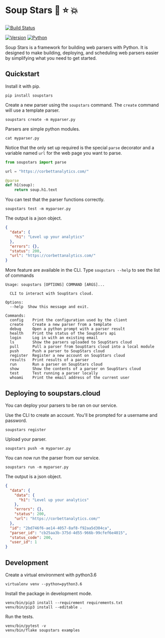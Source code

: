 # Soup Stars :stew: :star: :boom:

[![Build Status](https://travis-ci.org/soupstars/client.svg?branch=master)](https://travis-ci.org/tjwaterman99/soupstars)
<!-- [![Coverage Status](https://coveralls.io/repos/github/tjwaterman99/soupstars/badge.svg?branch=master)](https://coveralls.io/github/tjwaterman99/soupstars?branch=master) -->
<!-- [![Docs](https://readthedocs.org/projects/soupstars/badge/?version=latest)](https://soupstars.readthedocs.io/en/latest/?badge=latest) -->
[![Version](https://badge.fury.io/py/soupstars.svg)](https://badge.fury.io/py/soupstars)
[![Python](https://img.shields.io/pypi/pyversions/soupstars.svg)](https://pypi.org/project/soupstars/)

Soup Stars is a framework for building web parsers with Python. It is designed to make building, deploying, and scheduling web parsers easier by simplifying what you need to get started.

## Quickstart

Install it with pip.

```
pip install soupstars
```

Create a new parser using the `soupstars` command. The `create` command will use a template parser.

```
soupstars create -m myparser.py
```

Parsers are simple python modules.

```
cat myparser.py
```

Notice that the only set up required is the special `parse` decorator and a variable named `url` for the web page you want to parse.

```python
from soupstars import parse

url = "https://corbettanalytics.com/"

@parse
def h1(soup):
    return soup.h1.text
```

You can test that the parser functions correctly.

```
soupstars test -m myparser.py
```

The output is a json object.

```json
{
  "data": {
    "h1": "Level up your analytics"
  },
  "errors": {},
  "status": 200,
  "url": "https://corbettanalytics.com/"
}
```

More feature are available in the CLI. Type `soupstars --help` to see the list of commands

```
Usage: soupstars [OPTIONS] COMMAND [ARGS]...

  CLI to interact with SoupStars cloud.

Options:
  --help  Show this message and exit.

Commands:
  config    Print the configuration used by the client
  create    Create a new parser from a template
  debug     Open a python prompt with a parser result
  health    Print the status of the SoupStars api
  login     Log in with an existing email
  ls        Show the parsers uploaded to SoupStars cloud
  pull      Pull a parser from SoupStars cloud into a local module
  push      Push a parser to SoupStars cloud
  register  Register a new account on SoupStars cloud
  results   Print results of a parser
  run       Run a parser on SoupStars cloud
  show      Show the contents of a parser on SoupStars cloud
  test      Test running a parser locally
  whoami    Print the email address of the current user
```

## Deploying to soupstars.cloud

You can deploy your parsers to be ran on our service.

Use the CLI to create an account. You'll be prompted for a username and password.

```
soupstars register
```

Upload your parser.

```
soupstars push -m myparser.py
```

You can now run the parser from our service.

```
soupstars run -m myparser.py
```

The output is a json object.

```json
{
  "data": {
    "data": {
      "h1": "Level up your analytics"
    },
    "errors": {},
    "status": 200,
    "url": "https://corbettanalytics.com/"
  },
  "id": "2bd746f6-ae14-4057-8af8-f92aa5d304ca",
  "parser_id": "cb25aa3b-375d-4d55-966b-99cfef6e4015",
  "status_code": 200,
  "user_id": 1
}
```

## Development

Create a virtual environment with python3.6

```
virtualenv venv --python=python3.6
```

Install the package in development mode.

```
venv/bin/pip3 install --requirement requirements.txt
venv/bin/pip3 install --editable .
```

Run the tests.

```
venv/bin/pytest -v
venv/bin/flake soupstars examples
```
